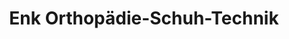 ---
title: "Enk Orthopädie-Schuh-Technik"
url: /bad-kreuznach/enk-orthopaedie-schuh-technik/
shop: Schuhe
---